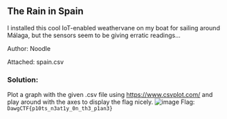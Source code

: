 ## The Rain in Spain
I installed this cool IoT-enabled weathervane on my boat for sailing around Málaga, but the sensors seem to be giving erratic readings…

Author: Noodle

Attached: spain.csv

### Solution:
Plot a graph with the given .csv file using https://www.csvplot.com/ and play around with the axes to display the flag nicely.
![image](https://user-images.githubusercontent.com/78896740/118044190-f95b3280-b393-11eb-8051-beb418b6cff9.png)
Flag: `DawgCTF{p10ts_n3at1y_0n_th3_p1an3}`
